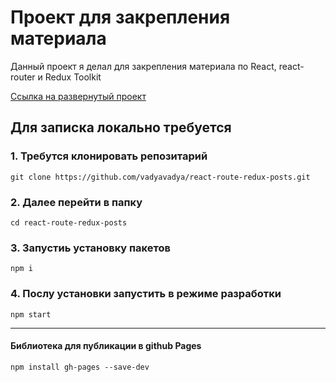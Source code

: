 # Проект для закрепления материала

Данный проект я делал для закрепления материала по React, react-router и Redux Toolkit 

[Ссылка на развернутый проект](https://vadyavadya.github.io/react-route-redux-posts/#/)

## Для записка локально требуется

### 1. Требутся клонировать репозитарий

	git clone https://github.com/vadyavadya/react-route-redux-posts.git

### 2. Далее перейти в папку  
	
	cd react-route-redux-posts

### 3. Запустиь установку пакетов

	npm i

### 4. Послу установки запустить в режиме разработки

	npm start

---
#### Библиотека для публикации в github Pages

    npm install gh-pages --save-dev
